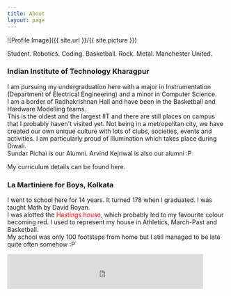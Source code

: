 ```yaml
---
title: About
layout: page
---
```

![Profile Image]({{ site.url }}/{{ site.picture }})

Student. Robotics. Coding. Basketball. Rock. Metal. Manchester United.

### <a href="http://www.iitkgp.ac.in/" style="text-decoration: none">Indian Institute of Technology Kharagpur</a>

I am pursuing my undergraduation here with a major in Instrumentation (Department of Electrical Engineering) and a minor in Computer Science.<br>
I am a border of <a href="http://rkhall.org/" style="text-decoration: none">Radhakrishnan Hall</a> and have been in the Basketball and Hardware Modelling teams.<br>
This is the oldest and the largest IIT and there are still places on campus that I probably haven't visited yet. Not being in a metropolitan city, we have created our own unique culture with lots of clubs, societies, events and activities. I am particularly proud of <a href="https://www.scoopwhoop.com/Students-IIT-KGP-Celebrate-Diwali-The-Festival-Of-Lights/#.g7a028x7s" style="text-decoration: none">Illumination</a> which takes place during Diwali.<br>
Sundar Pichai is our Alumni. Arvind Kejriwal is also our alumni :P

<a href="https://www.shashwat.github.io/curriculum" style="text-decoration: none">My curriculum details can be found here.</a>

### <a href="http://www.lamartiniere.co/" style="text-decoration: none">La Martiniere for Boys, Kolkata</a>

I went to school here for 14 years. It turned 178 when I graduated. I was taught Math by <a href="https://www.youtube.com/watch?v=4ST_vrqMg_Q" style="text-decoration: none">David Royan</a>.<br>
I was alotted the <font color="red">Hastings house,</font> which probably led to my favourite colour becoming red. I used to represent my house in Athletics, March-Past and Basketball.<br>
My school was only 100 footsteps from home but I still managed to be late quite often somehow :P

<iframe src="https://www.facebook.com/plugins/follow?href=https%3A%2F%2Fwww.facebook.com%2Fshashwatg3&amp;layout=standard&amp;show_faces=true&amp;colorscheme=light&amp;width=450&amp;height=80" scrolling="no" frameborder="0" style="border:none; overflow:hidden; width:450px; height:80px;" allowTransparency="true"></iframe>